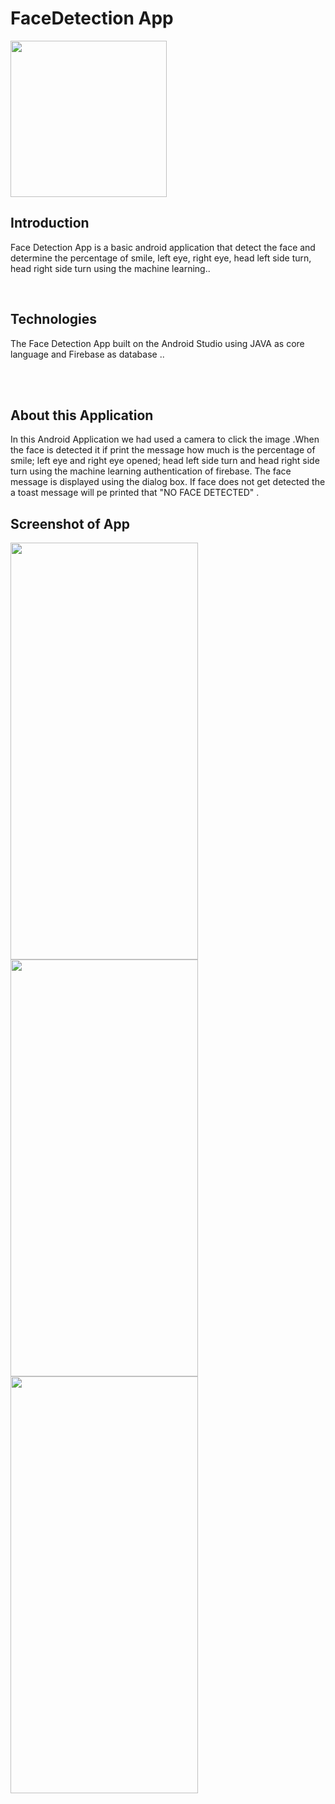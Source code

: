 # FaceDetection App <br>
<img src="https://www.connectedremag.com/wp-content/uploads/2019/10/facial-recognition-connected-real-estate-300x268.png" height ="250px"  width ="250px" />
<br>

## Introduction 
<p> Face Detection App is a basic android application that detect the face and determine the percentage of smile, left eye, right eye, head left side turn,
head right side turn using the machine learning..
</p>
<br>

## Technologies 
The Face Detection App built on the Android Studio using JAVA as core language and Firebase as database ..

<br>
<br>

## About this Application 
In this Android Application we had used a camera to click the image .When the face is detected it if print the message how much is the percentage of smile; left eye and right eye opened; head left side turn and head right side turn using the machine learning authentication of firebase. The face message is displayed using the dialog box. 
If face does not get detected the a toast message will pe printed that "NO FACE DETECTED" .

## Screenshot of App
<img src="https://user-images.githubusercontent.com/114289926/231517767-a93108d5-101c-4a5d-a4a6-03ee2f0ecf78.jpeg" height="667px" width="300px"/>    <img src="https://user-images.githubusercontent.com/114289926/231517794-0b41a38b-d4c3-4415-aa7e-9c640c6d95f9.jpeg" height="667px" width="300px"/>    <img src="https://user-images.githubusercontent.com/114289926/231517826-df601853-2949-4fcf-b6f5-faff57a9c0f0.jpeg" height="667px" width="300px"/>


